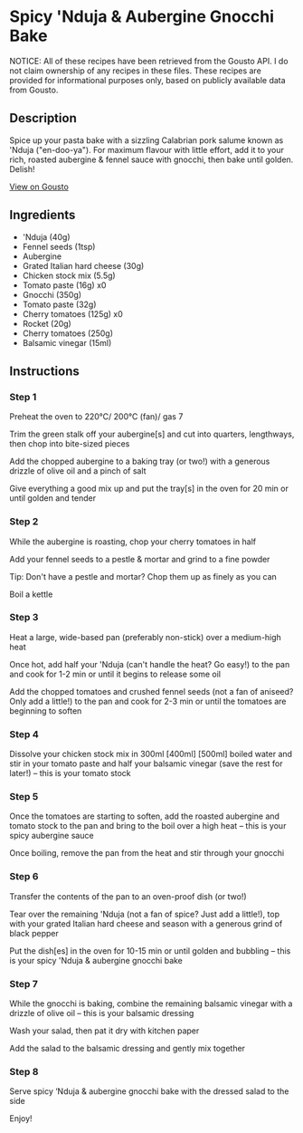 # Spicy 'Nduja & Aubergine Gnocchi Bake

NOTICE: All of these recipes have been retrieved from the Gousto API. I do not claim ownership of any recipes in these files. These recipes are provided for informational purposes only, based on publicly available data from Gousto.

## Description

Spice up your pasta bake with a sizzling Calabrian pork salume known as 'Nduja ("en-doo-ya"). For maximum flavour with little effort, add it to your rich, roasted aubergine & fennel sauce with gnocchi, then bake until golden. Delish! 

[View on Gousto](https://www.gousto.co.uk/recipes/cookbook/spicy-nduja-aubergine-gnocchi-bake)

## Ingredients

-  'Nduja (40g)
- Fennel seeds (1tsp)
- Aubergine
- Grated Italian hard cheese (30g)
- Chicken stock mix (5.5g)
- Tomato paste (16g) x0
- Gnocchi (350g)
- Tomato paste (32g)
- Cherry tomatoes (125g) x0
- Rocket (20g)
- Cherry tomatoes (250g)
- Balsamic vinegar (15ml)

## Instructions


### Step 1

Preheat the oven to 220°C/ 200°C (fan)/ gas 7

Trim the green stalk off your aubergine[s] and cut into quarters, lengthways, then chop into bite-sized pieces

Add the chopped aubergine to a baking tray (or two!) with a generous drizzle of olive oil and a pinch of salt

Give everything a good mix up and put the tray[s] in the oven for 20 min or until golden and tender


### Step 2

While the aubergine is roasting, chop your cherry tomatoes in half

Add your fennel seeds to a pestle & mortar and grind to a fine powder

Tip: Don't have a pestle and mortar? Chop them up as finely as you can

Boil a kettle


### Step 3

Heat a large, wide-based pan (preferably non-stick) over a medium-high heat

Once hot, add half your 'Nduja (can't handle the heat? Go easy!) to the pan and cook for 1-2 min or until it begins to release some oil

Add the chopped tomatoes and crushed fennel seeds (not a fan of aniseed? Only add a little!) to the pan and cook for 2-3 min or until the tomatoes are beginning to soften


### Step 4

Dissolve your chicken stock mix in 300ml <span class="text-purple">[400ml]</span> <span class="text-danger">[500ml]</span> boiled water and stir in your tomato paste and half your balsamic vinegar (save the rest for later!) – this is your tomato stock


### Step 5

Once the tomatoes are starting to soften, add the roasted aubergine and tomato stock to the pan and bring to the boil over a high heat – this is your spicy aubergine sauce

Once boiling, remove the pan from the heat and stir through your gnocchi


### Step 6

Transfer the contents of the pan to an oven-proof dish (or two!)

Tear over the remaining 'Nduja (not a fan of spice? Just add a little!), top with your grated Italian hard cheese and season with a generous grind of black pepper

Put the dish[es] in the oven for 10-15 min or until golden and bubbling – this is your spicy 'Nduja & aubergine gnocchi bake


### Step 7

While the gnocchi is baking, combine the remaining balsamic vinegar with a drizzle of olive oil – this is your balsamic dressing

Wash your salad, then pat it dry with kitchen paper

Add the salad to the balsamic dressing and gently mix together

### Step 8

Serve spicy ‘Nduja & aubergine gnocchi bake with the dressed salad to the side

Enjoy!

